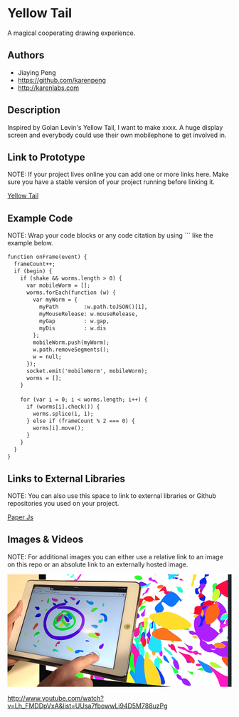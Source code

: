 # Yellow Tail
A magical cooperating drawing experience.

## Authors
- Jiaying Peng
- https://github.com/karenpeng
- http://karenlabs.com

## Description
Inspired by Golan Levin's Yellow Tail, I want to make xxxx. A huge display screen and everybody could use their own mobilephone to get involved in.

## Link to Prototype
NOTE: If your project lives online you can add one or more links here. Make sure you have a stable version of your project running before linking it.

[Yellow Tail](http://yellowtail.karenlabs.com "Yellow Tail")

## Example Code
NOTE: Wrap your code blocks or any code citation by using ``` like the example below.
```
function onFrame(event) {
  frameCount++;
  if (begin) {
    if (shake && worms.length > 0) {
      var mobileWorm = [];
      worms.forEach(function (w) {
        var myWorm = {
          myPath        :w.path.toJSON()[1],
          myMouseRelease: w.mouseRelease,
          myGap         : w.gap,
          myDis         : w.dis
        };
        mobileWorm.push(myWorm);
        w.path.removeSegments();
        w = null;
      });
      socket.emit('mobileWorm', mobileWorm);
      worms = [];
    }

    for (var i = 0; i < worms.length; i++) {
      if (worms[i].check()) {
        worms.splice(i, 1);
      } else if (frameCount % 2 === 0) {
        worms[i].move();
      }
    }
  }
}
```
## Links to External Libraries
 NOTE: You can also use this space to link to external libraries or Github repositories you used on your project.

[Paper Js](http://paperjs.org/ "Paper Js")

## Images & Videos
NOTE: For additional images you can either use a relative link to an image on this repo or an absolute link to an externally hosted image.

![Example Image](project_images/cover.jpg?raw=true "Example Image")

http://www.youtube.com/watch?v=Lh_FMDDpVxA&list=UUsa7fbowwLi94D5M788uzPg
